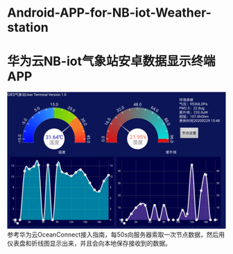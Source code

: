 # Android-APP-for-NB-iot-Weather-station
# 华为云NB-iot气象站安卓数据显示终端APP
![User_GUI](https://github.com/linzi0928/Android-APP-for-NB-iot-Weather-station/blob/master/GUI_Screenshot.png)
参考华为云OceanConnect接入指南，每50s向服务器索取一次节点数据，然后用仪表盘和折线图显示出来，并且会向本地保存接收到的数据。  
